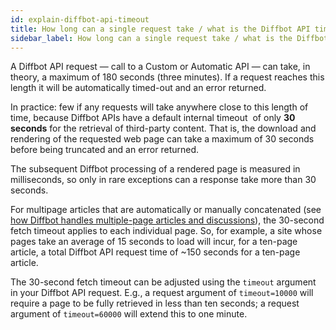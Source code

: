 ```yaml
---
id: explain-diffbot-api-timeout
title: How long can a single request take / what is the Diffbot API timeout?
sidebar_label: How long can a single request take / what is the Diffbot API timeout?
---
```


<div class="entry-content">
		<p>A Diffbot API request — call to a Custom or Automatic API — can take, in theory, a maximum of 180 seconds (three minutes). If a request reaches this length it will be automatically timed-out and an error returned.</p>
<p>In practice: few if any requests will take anywhere close to this length of time, because Diffbot APIs have a default internal timeout  of only <strong>30 seconds</strong> for the retrieval of third-party content. That is, the download and rendering of the requested web page can take a maximum of 30 seconds before being truncated and an error returned.</p>
<p>The subsequent Diffbot processing of a rendered page is measured in milliseconds, so only in rare exceptions can a response take more than 30 seconds.</p>
<p>For multipage articles that are automatically or manually concatenated (see <a title="How Diffbot handles multiple-page articles and discussions" href="guides-multi-page-articles-discussions">how Diffbot handles multiple-page articles and discussions</a>), the 30-second fetch timeout applies to each individual page. So, for example, a site whose pages take an average of 15 seconds to load will incur, for a ten-page article, a total Diffbot API request time of ~150 seconds for a ten-page article.</p>
<p>The 30-second fetch timeout can be adjusted using the <code>timeout</code> argument in your Diffbot API request. E.g., a request argument of <code>timeout=10000</code> will require a page to be fully retrieved in less than ten seconds; a request argument of <code>timeout=60000</code> will extend this to one minute.</p>
			</div>
